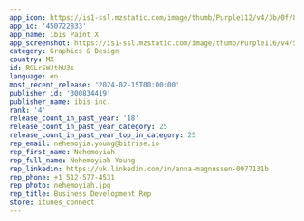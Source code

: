 ```yaml
---
app_icon: https://is1-ssl.mzstatic.com/image/thumb/Purple112/v4/3b/0f/8d/3b0f8d09-914c-18ec-4045-1db0ea9202c4/AppIconX-1x_U007emarketing-0-7-0-85-220-0.png/1024x1024bb.png
app_id: '450722833'
app_name: ibis Paint X
app_screenshot: https://is1-ssl.mzstatic.com/image/thumb/Purple116/v4/53/c9/bb/53c9bb46-3149-5e7a-277f-cec2023a5b0a/1459caf0-5904-422b-bb75-c05c28fcc1e2_ss01_6.5inch_en.png/1242x2688bb.png
category: Graphics & Design
country: MX
id: RGLrSWJthU3s
language: en
most_recent_release: '2024-02-15T00:00:00'
publisher_id: '300834419'
publisher_name: ibis inc.
rank: '4'
release_count_in_past_year: '18'
release_count_in_past_year_category: 25
release_count_in_past_year_top_in_category: 25
rep_email: nehemoyia.young@bitrise.io
rep_first_name: Nehemoyiah
rep_full_name: Nehemoyiah Young
rep_linkedin: https://uk.linkedin.com/in/anna-magnussen-0977131b
rep_phone: +1 512-577-4531
rep_photo: nehemoyiah.jpg
rep_title: Business Development Rep
store: itunes_connect
---
```

